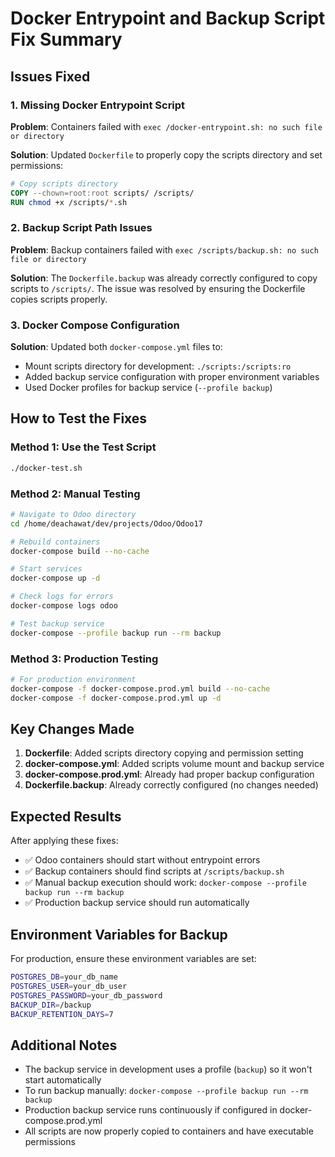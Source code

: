 # Docker Entrypoint and Backup Script Fix Summary

## Issues Fixed

### 1. Missing Docker Entrypoint Script
**Problem**: Containers failed with `exec /docker-entrypoint.sh: no such file or directory`

**Solution**: Updated `Dockerfile` to properly copy the scripts directory and set permissions:
```dockerfile
# Copy scripts directory
COPY --chown=root:root scripts/ /scripts/
RUN chmod +x /scripts/*.sh
```

### 2. Backup Script Path Issues
**Problem**: Backup containers failed with `exec /scripts/backup.sh: no such file or directory`

**Solution**: The `Dockerfile.backup` was already correctly configured to copy scripts to `/scripts/`. The issue was resolved by ensuring the Dockerfile copies scripts properly.

### 3. Docker Compose Configuration
**Solution**: Updated both `docker-compose.yml` files to:
- Mount scripts directory for development: `./scripts:/scripts:ro`
- Added backup service configuration with proper environment variables
- Used Docker profiles for backup service (`--profile backup`)

## How to Test the Fixes

### Method 1: Use the Test Script
```bash
./docker-test.sh
```

### Method 2: Manual Testing
```bash
# Navigate to Odoo directory
cd /home/deachawat/dev/projects/Odoo/Odoo17

# Rebuild containers
docker-compose build --no-cache

# Start services
docker-compose up -d

# Check logs for errors
docker-compose logs odoo

# Test backup service
docker-compose --profile backup run --rm backup
```

### Method 3: Production Testing
```bash
# For production environment
docker-compose -f docker-compose.prod.yml build --no-cache
docker-compose -f docker-compose.prod.yml up -d
```

## Key Changes Made

1. **Dockerfile**: Added scripts directory copying and permission setting
2. **docker-compose.yml**: Added scripts volume mount and backup service
3. **docker-compose.prod.yml**: Already had proper backup configuration
4. **Dockerfile.backup**: Already correctly configured (no changes needed)

## Expected Results

After applying these fixes:
- ✅ Odoo containers should start without entrypoint errors
- ✅ Backup containers should find scripts at `/scripts/backup.sh`
- ✅ Manual backup execution should work: `docker-compose --profile backup run --rm backup`
- ✅ Production backup service should run automatically

## Environment Variables for Backup

For production, ensure these environment variables are set:
```bash
POSTGRES_DB=your_db_name
POSTGRES_USER=your_db_user
POSTGRES_PASSWORD=your_db_password
BACKUP_DIR=/backup
BACKUP_RETENTION_DAYS=7
```

## Additional Notes

- The backup service in development uses a profile (`backup`) so it won't start automatically
- To run backup manually: `docker-compose --profile backup run --rm backup`
- Production backup service runs continuously if configured in docker-compose.prod.yml
- All scripts are now properly copied to containers and have executable permissions